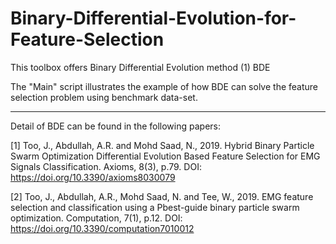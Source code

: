 # Binary-Differential-Evolution-for-Feature-Selection
This toolbox offers Binary Differential Evolution method (1) BDE  

The "Main" script illustrates the example of how BDE can solve the feature selection problem using benchmark data-set.

********************************************************************************************************************************** 
Detail of BDE can be found in the following papers: 

[1] Too, J., Abdullah, A.R. and Mohd Saad, N., 2019. Hybrid Binary Particle Swarm Optimization Differential Evolution Based Feature Selection for EMG Signals Classification. Axioms, 8(3), p.79. DOI: https://doi.org/10.3390/axioms8030079  

[2] Too, J., Abdullah, A.R., Mohd Saad, N. and Tee, W., 2019. EMG feature selection and classification using a Pbest-guide binary particle swarm optimization. Computation, 7(1), p.12. DOI: https://doi.org/10.3390/computation7010012
